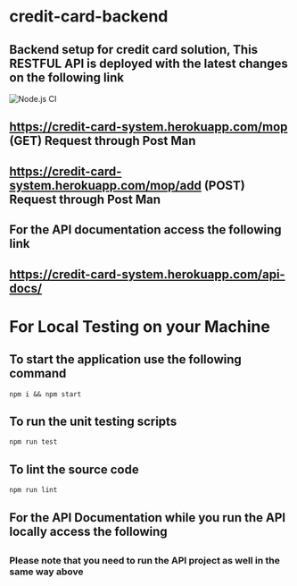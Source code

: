 # credit-card-backend
## Backend setup for credit card solution, This RESTFUL API is deployed with the latest changes on the following link

![Node.js CI](https://github.com/NiiMER/credit-card-backend/workflows/Node.js%20CI/badge.svg?branch=master)

## https://credit-card-system.herokuapp.com/mop (GET) Request through Post Man
## https://credit-card-system.herokuapp.com/mop/add (POST) Request through Post Man

## For the API documentation access the following link

## https://credit-card-system.herokuapp.com/api-docs/

# For Local Testing on your Machine
## To start the application use the following command

`npm i && npm start`

## To run the unit testing scripts

`npm run test`

## To lint the source code

`npm run lint`

## For the API Documentation while you run the API locally access the following
## 

### Please note that you need to run the API project as well in the same way above
